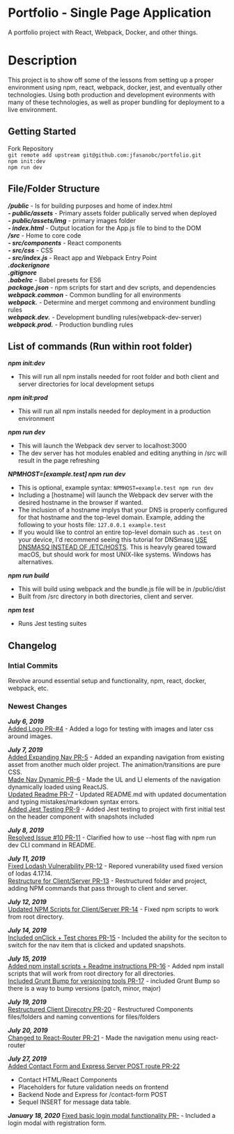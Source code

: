# Portfolio - Single Page Application  
A portfolio project with React, Webpack, Docker, and other things.  


Description
====
This project is to show off some of the lessons from setting up a proper environment using npm, react, webpack, docker, jest, and eventually other technologies. Using both production and development evironments with many of these technologies, as well as proper bundling for deployment to a live environment.  

## Getting Started  
Fork Repository  
`git remote add upstream git@github.com:jfasanobc/portfolio.git`  
`npm init:dev`  
`npm run dev`  


## File/Folder Structure
___/public___ - Is for building purposes and home of index.html  
  ___- public/assets___ - Primary assets folder publically served when deployed  
    ___- public/assets/img___ - primary images folder  
  ___- index.html___ - Output location for the App.js file to bind to the DOM  
___/src___ - Home to core code  
  ___- src/components___ - React components  
  ___- src/css___ - CSS  
  ___- src/index.js___ - React app and Webpack Entry Point  
___.dockerignore___  
___.gitignore___  
___.babelrc___ - Babel presets for ES6  
___package.json___ - npm scripts for start and dev scripts, and dependencies  
___webpack.common___ - Common bundling for all environments  
___webpack.___ - Determine and merget commong and environment bundling rules  
___webpack.dev.___ - Development bundling rules(webpack-dev-server)  
___webpack.prod.___ - Production bundling rules  


## List of commands  (Run within root folder)  

***npm init:dev***  
 - This will run all npm installs needed for root folder and both client and server directories for local development setups  

***npm init:prod***  
 - This will run all npm installs needed for deployment in a production environment  

***npm run dev***  
 - This will launch the Webpack dev server to localhost:3000  
 - The dev server has hot modules enabled and editing anything in /src will result in the page refreshing  

***NPMHOST=[example.test] npm run dev***  
 - This is optional, example syntax: `NPMHOST=example.test npm run dev`
 - Including a [hostname] will launch the Webpack dev server with the desired hostname in the browser if wanted.  
 - The inclusion of a hostname implys that your DNS is properly configured for that hostname and the top-level domain. Example, adding the following to your hosts file: `127.0.0.1 example.test`
 - If you would like to control an entire top-level domain such as `.test` on your device, I'd recommend seeing this tutorial for DNSmasq [USE DNSMASQ INSTEAD OF /ETC/HOSTS](https://www.stevenrombauts.be/2018/01/use-dnsmasq-instead-of-etc-hosts/). This is heavyly geared toward macOS, but should work for most UNIX-like systems. Windows has alternatives.

***npm run build***  
 - This will build using webpack and the bundle.js file will be in /public/dist
 - Built from /src directory in both directories, client and server.

 ***npm test***  
 - Runs Jest testing suites 


## Changelog  
### Intial Commits  
Revolve around essential setup and functionality, npm, react, docker, webpack, etc.  

### Newest Changes  
***July 6, 2019***  
[Added Logo PR-#4](https://github.com/jfasanobc/testsite.test/pull/4) - Added a logo for testing with images and later css around images.  

***July 7, 2019***  
[Added Expanding Nav PR-5](https://github.com/jfasanobc/testsite.test/pull/5) - Added an expanding navigation from existing asset from another much older project. The animation/transitions are pure CSS.  
[Made Nav Dynamic PR-6](https://github.com/jfasanobc/testsite.test/pull/6) - Made the UL and LI elements of the navigation dynamically loaded using ReactJS.  
[Updated Readme PR-7](https://github.com/jfasanobc/testsite.test/pull/7) - Updated README.md with updated documentation and typing mistakes/markdown syntax errors.  
[Added Jest Testing PR-9](https://github.com/jfasanobc/testsite.test/pull/9) - Added Jest testing to project with first initial test on the header component with snapshots included  

***July 8, 2019***  
[Resolved Issue #10 PR-11](https://github.com/jfasanobc/testsite.test/pull/11) - Clarified how to use --host flag with npm run dev CLI command in README.  

***July 11, 2019***  
[Fixed Lodash Vulnerability PR-12](https://github.com/jfasanobc/portfolio/pull/12) - Repored vunerability used fixed version of lodas 4.17.14.  
[Restructure for Client/Server PR-13](https://github.com/jfasanobc/portfolio/pull/13) - Restructured folder and project, adding NPM commands that pass through to client and server.  

***July 12, 2019***  
[Updated NPM Scripts for Client/Server PR-14](https://github.com/jfasanobc/portfolio/pull/14) - Fixed npm scripts to work from root directory.  

***July 14, 2019***  
[Included onClick + Test chores PR-15](https://github.com/jfasanobc/portfolio/pull/15) -   Included the ability for the seciton to switch for the nav item that is clicked and updated snapshots.  

***July 15, 2019***  
[Added npm install scripts + Readme instructions PR-16](https://github.com/jfasanobc/portfolio/pull/16) -  Added npm install scripts that will work from root directory for all directories.  
[Included Grunt Bump for versioning tools PR-17](https://github.com/jfasanobc/portfolio/pull/17) -  included Grunt Bump so there is a way to bump versions (patch, minor, major)  

***July 19, 2019***  
[Restructured Client Direcotry PR-20](https://github.com/jfasanobc/portfolio/pull/20) - Restructured Components files/folders and naming conventions for files/folders  

***July 20, 2019***  
[Changed to React-Router PR-21](https://github.com/jfasanobc/portfolio/pull/21) - Made the navigation menu using react-router

***July 27, 2019***  
[Added Contact Form and Express Server POST route PR-22](https://github.com/jfasanobc/portfolio/pull/22)  
 - Contact HTML/React Components  
 - Placeholders for future validation needs on frontend  
 - Backend Node and Express for /contact-form POST  
 - Sequel INSERT for message data table.

 ***January 18, 2020***
 [Fixed basic login modal functionality PR-](https://github.com/jfasanobc/portfolio/pull/27) - Included a login modal with registration form.